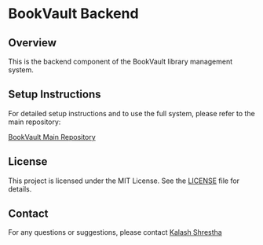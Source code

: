 # BookVault Backend

## Overview
This is the backend component of the BookVault library management system.

## Setup Instructions

For detailed setup instructions and to use the full system, please refer to the main repository:

[BookVault Main Repository](https://github.com/kalexrt/BookVault)

## License

This project is licensed under the MIT License. See the [LICENSE](https://github.com/kalexrt/BookVault/blob/main/LICENSE) file for details.

## Contact

For any questions or suggestions, please contact [Kalash Shrestha](mailto:kalashestha@gmail.com)
